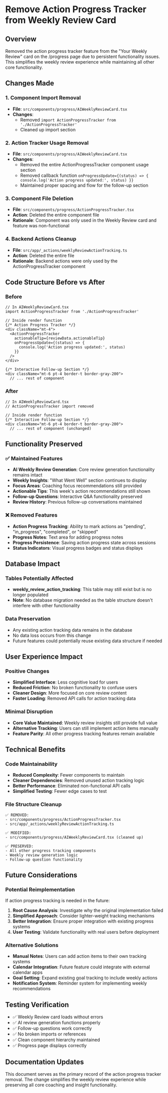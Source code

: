 # Remove Action Progress Tracker from Weekly Review Card

## Overview
Removed the action progress tracker feature from the "Your Weekly Review" card on the /progress page due to persistent functionality issues. This simplifies the weekly review experience while maintaining all other core functionality.

## Changes Made

### 1. Component Import Removal
- **File**: `src/components/progress/AIWeeklyReviewCard.tsx`
- **Changes**:
  - Removed `import ActionProgressTracker from './ActionProgressTracker'`
  - Cleaned up import section

### 2. Action Tracker Usage Removal
- **File**: `src/components/progress/AIWeeklyReviewCard.tsx`
- **Changes**:
  - Removed the entire ActionProgressTracker component usage section
  - Removed callback function `onProgressUpdate={(status) => { console.log('Action progress updated:', status) }}`
  - Maintained proper spacing and flow for the follow-up section

### 3. Component File Deletion
- **File**: `src/components/progress/ActionProgressTracker.tsx`
- **Action**: Deleted the entire component file
- **Rationale**: Component was only used in the Weekly Review card and feature was non-functional

### 4. Backend Actions Cleanup
- **File**: `src/app/_actions/weeklyReviewActionTracking.ts`
- **Action**: Deleted the entire file
- **Rationale**: Backend actions were only used by the ActionProgressTracker component

## Code Structure Before vs After

### Before
```tsx
// In AIWeeklyReviewCard.tsx
import ActionProgressTracker from './ActionProgressTracker'

// Inside render function
{/* Action Progress Tracker */}
<div className="mt-4">
  <ActionProgressTracker 
    actionableTip={reviewData.actionableTip}
    onProgressUpdate={(status) => {
      console.log('Action progress updated:', status)
    }}
  />
</div>

{/* Interactive Follow-up Section */}
<div className="mt-6 pt-4 border-t border-gray-200">
  // ... rest of component
```

### After
```tsx
// In AIWeeklyReviewCard.tsx
// ActionProgressTracker import removed

// Inside render function
{/* Interactive Follow-up Section */}
<div className="mt-6 pt-4 border-t border-gray-200">
  // ... rest of component (unchanged)
```

## Functionality Preserved

### ✅ Maintained Features
- **AI Weekly Review Generation**: Core review generation functionality remains intact
- **Weekly Insights**: "What Went Well" section continues to display
- **Focus Areas**: Coaching focus recommendations still provided
- **Actionable Tips**: This week's action recommendations still shown
- **Follow-up Questions**: Interactive Q&A functionality preserved
- **Review History**: Previous follow-up conversations maintained

### ❌ Removed Features
- **Action Progress Tracking**: Ability to mark actions as "pending", "in_progress", "completed", or "skipped"
- **Progress Notes**: Text area for adding progress notes
- **Progress Persistence**: Saving action progress state across sessions
- **Status Indicators**: Visual progress badges and status displays

## Database Impact

### Tables Potentially Affected
- **weekly_review_action_tracking**: This table may still exist but is no longer populated
- **Note**: No database migration needed as the table structure doesn't interfere with other functionality

### Data Preservation
- Any existing action tracking data remains in the database
- No data loss occurs from this change
- Future features could potentially reuse existing data structure if needed

## User Experience Impact

### Positive Changes
- **Simplified Interface**: Less cognitive load for users
- **Reduced Friction**: No broken functionality to confuse users
- **Cleaner Design**: More focused on core review content
- **Faster Loading**: Removed API calls for action tracking data

### Minimal Disruption
- **Core Value Maintained**: Weekly review insights still provide full value
- **Alternative Tracking**: Users can still implement action items manually
- **Feature Parity**: All other progress tracking features remain available

## Technical Benefits

### Code Maintainability
- **Reduced Complexity**: Fewer components to maintain
- **Cleaner Dependencies**: Removed unused action tracking logic
- **Better Performance**: Eliminated non-functional API calls
- **Simplified Testing**: Fewer edge cases to test

### File Structure Cleanup
```
✅ REMOVED:
- src/components/progress/ActionProgressTracker.tsx
- src/app/_actions/weeklyReviewActionTracking.ts

✅ MODIFIED:
- src/components/progress/AIWeeklyReviewCard.tsx (cleaned up)

✅ PRESERVED:
- All other progress tracking components
- Weekly review generation logic
- Follow-up question functionality
```

## Future Considerations

### Potential Reimplementation
If action progress tracking is needed in the future:
1. **Root Cause Analysis**: Investigate why the original implementation failed
2. **Simplified Approach**: Consider lighter-weight tracking mechanisms
3. **Better Integration**: Ensure proper integration with existing progress systems
4. **User Testing**: Validate functionality with real users before deployment

### Alternative Solutions
- **Manual Notes**: Users can add action items to their own tracking systems
- **Calendar Integration**: Future feature could integrate with external calendar apps
- **Goal Setting**: Expand existing goal tracking to include weekly actions
- **Notification System**: Reminder system for implementing weekly recommendations

## Testing Verification
- ✅ Weekly Review card loads without errors
- ✅ AI review generation functions properly
- ✅ Follow-up questions work correctly
- ✅ No broken imports or references
- ✅ Clean component hierarchy maintained
- ✅ Progress page displays correctly

## Documentation Updates
This document serves as the primary record of the action progress tracker removal. The change simplifies the weekly review experience while preserving all core coaching and insight functionality. 
